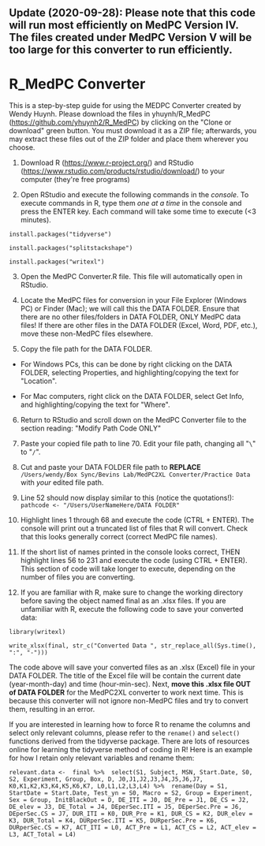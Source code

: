 ## Update (2020-09-28): Please note that this code will run most efficiently on MedPC Version IV. The files created under MedPC Version V will be too large for this converter to run efficiently. 

# R_MedPC Converter

This is a step-by-step guide for using the MEDPC Converter created by Wendy Huynh. Please download the files in yhuynh/R_MedPC (https://github.com/yhuynh2/R_MedPC) by clicking on the "Clone or download" green button. You must download it as a ZIP file; afterwards, you may extract these files out of the ZIP folder and place them wherever you choose. 

1. Download R (https://www.r-project.org/) and RStudio (https://www.rstudio.com/products/rstudio/download/) to your computer (they're free programs)

2. Open RStudio and execute the following commands in the _console_. To execute commands in R, type them _one at a time_ in the console and press the ENTER key. Each command will take some time to execute (<3 minutes). 

`install.packages("tidyverse")`

`install.packages("splitstackshape")`

`install.packages("writexl")`

3. Open the MedPC Converter.R file. This file will automatically open in RStudio.

4. Locate the MedPC files for conversion in your File Explorer (Windows PC) or Finder (Mac); we will call this the DATA FOLDER. Ensure that there are no other files/folders in DATA FOLDER, ONLY MedPC data files! If there are other files in the DATA FOLDER (Excel, Word, PDF, etc.), move these non-MedPC files elsewhere.

5. Copy the file path for the DATA FOLDER. 

  - For Windows PCs, this can be done by right clicking on the DATA FOLDER, selecting Properties, and highlighting/copying the text for "Location". 

  - For Mac computers, right click on the DATA FOLDER, select Get Info, and highlighting/copying the text for "Where". 

6. Return to RStudio and scroll down on the MedPC Converter file to the section reading: "Modify Path Code ONLY"

7. Paste your copied file path to line 70. Edit your file path, changing all "`\`" to "`/`". 

8. Cut and paste your DATA FOLDER file path to **REPLACE** `/Users/wendy/Box Sync/Bevins Lab/MedPC2XL Converter/Practice Data` with _your_ edited file path.

9. Line 52 should now display similar to this (notice the quotations!):
`pathcode <- "/Users/UserNameHere/DATA FOLDER"`

10. Highlight lines 1 through 68 and execute the code (CTRL + ENTER). The console will print out a truncated list of files that R will convert. Check that this looks generally correct (correct MedPC file names).

11. If the short list of names printed in the console looks correct, THEN highlight lines 56 to 231 and execute the code (using CTRL + ENTER). This section of code will take longer to execute, depending on the number of files you are converting.

12. If you are familiar with R, make sure to change the working directory before saving the object named final as an .xlsx files. If you are unfamiliar with R, execute the following code to save your converted data:

`library(writexl)`

`write_xlsx(final, str_c("Converted Data ", str_replace_all(Sys.time(), ":", "-")))`

The code above will save your converted files as an .xlsx (Excel) file in your DATA FOLDER. The title of the Excel file will be contain the current date (year-month-day) and time (hour-min-sec). Next, **move this .xlsx file OUT of DATA FOLDER** for the MedPC2XL converter to work next time. This is because this converter will not ignore non-MedPC files and try to convert them, resulting in an error.


If you are interested in learning how to force R to rename the columns and select only relevant columns, please refer to the `rename()` and `select()` functions derived from the tidyverse package. There are lots of resources online for learning the tidyverse method of coding in R! Here is an example for how I retain only relevant variables and rename them:

`relevant.data <- 
  final %>% 
  select(S1, Subject, MSN, Start.Date, S0, S2, Experiment, Group, Box, D,
         J0,J1,J2,J3,J4,J5,J6,J7,
         K0,K1,K2,K3,K4,K5,K6,K7,
         L0,L1,L2,L3,L4) %>% 
  rename(Day = S1,
         StartDate = Start.Date,
         Test_yn = S0,
         Macro = S2,
         Group = Experiment,
         Sex = Group,
         InitBlackOut = D,
         DE_ITI = J0,
         DE_Pre = J1,
         DE_CS = J2,
         DE_elev = J3,
         DE_Total = J4,
         DEperSec.ITI = J5,
         DEperSec.Pre = J6,
         DEperSec.CS = J7,
         DUR_ITI = K0,
         DUR_Pre = K1,
         DUR_CS = K2,
         DUR_elev = K3,
         DUR_Total = K4,
         DURperSec.ITI = K5,
         DURperSec.Pre = K6,
         DURperSec.CS = K7,
         ACT_ITI = L0,
         ACT_Pre = L1,
         ACT_CS = L2,
         ACT_elev = L3,
         ACT_Total = L4)`
